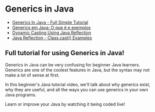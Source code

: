 # Generics in Java

- [Generics In Java - Full Simple Tutorial](https://www.youtube.com/watch?v=K1iu1kXkVoA)
- [Generics em Java: O que é e exemplos](https://blog.cod3r.com.br/generics-em-java-o-que-e-e-exemplos/)
- [Dynamic Casting Using Java Reflection](https://stackoverflow.com/questions/18001824/dynamic-casting-using-java-reflection)
- [Java Reflection - Class.cast() Examples](https://www.logicbig.com/how-to/code-snippets/jcode-reflection-class-cast.html)

## Full tutorial for using Generics in Java!
Generics in Java can be very confusing for beginner Java learners. Generics are one of the coolest features in Java, but the syntax may not make a lot of sense at first.

In this beginner's Java tutorial video, we'll talk about why generics exist, why they are useful, and all the ways you can use generics in your own Java programs. 

Learn or improve your Java by watching it being coded live!
